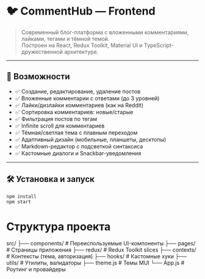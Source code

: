 # 🐦 CommentHub — Frontend

> Современный блог-платформа с вложенными комментариями, лайками, тегами и тёмной темой.  
> Построен на React, Redux Toolkit, Material UI и TypeScript-дружественной архитектуре.

---

## 🚀 Возможности

- ✅ Создание, редактирование, удаление постов
- ✅ Вложенные комментарии с ответами (до 3 уровней)
- ✅ Лайки/дизлайки комментариев (как на Reddit)
- ✅ Сортировка комментариев: новые/старые
- ✅ Фильтрация постов по тегам
- ✅ Infinite scroll для комментариев
- ✅ Тёмная/светлая тема с плавным переходом
- ✅ Адаптивный дизайн (мобильные, планшеты, десктопы)
- ✅ Markdown-редактор с подсветкой синтаксиса
- ✅ Кастомные диалоги и Snackbar-уведомления

---

## 🛠 Установка и запуск

```bash
npm install
npm start
```

# Структура проекта

src/
├── components/ # Переиспользуемые UI-компоненты
├── pages/ # Страницы приложения
├── redux/ # Redux Toolkit slices
├── contexts/ # Контексты (тема, авторизация)
├── hooks/ # Кастомные хуки
├── utils/ # Утилиты, валидаторы
├── theme.js # Темы MUI
└── App.js # Роутинг и провайдеры
